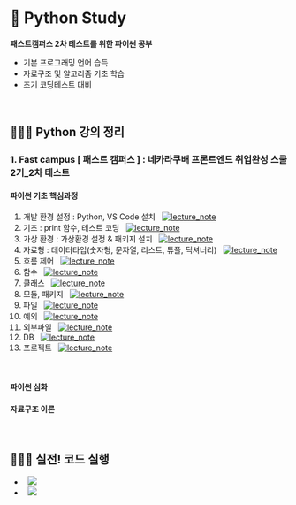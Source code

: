 # 🐍 Python Study
**패스트캠퍼스 2차 테스트를 위한 파이썬 공부**
- 기본 프로그래밍 언어 습득
- 자료구조 및 알고리즘 기초 학습
- 조기 코딩테스트 대비

<br/>

## 👩🏻‍🏫 Python 강의 정리
### 1. Fast campus [ 패스트 캠퍼스 ] : 네카라쿠배 프론트엔드 취업완성 스쿨 2기_2차 테스트
#### 파이썬 기초 핵심과정
1. 개발 환경 설정 : Python, VS Code 설치 &nbsp; [![lecture_note](https://img.shields.io/badge/-강의%20정리%20노트-green)](https://www.notion.so/54a327880ea64e0dbaeaf8b15025c914)
2. 기초 : print 함수, 테스트 코딩 &nbsp; [![lecture_note](https://img.shields.io/badge/-강의%20정리%20노트-green)]()
3. 가상 환경 : 가상환경 설정 & 패키지 설치 &nbsp; [![lecture_note](https://img.shields.io/badge/-강의%20정리%20노트-green)]()
4. 자료형 : 데이터타입(숫자형, 문자열, 리스트, 튜플, 딕셔너리) &nbsp; [![lecture_note](https://img.shields.io/badge/-강의%20정리%20노트-green)]()
5. 흐름 제어 &nbsp; [![lecture_note](https://img.shields.io/badge/-강의%20정리%20노트-green)]()
6. 함수 &nbsp; [![lecture_note](https://img.shields.io/badge/-강의%20정리%20노트-green)]()
7. 클래스 &nbsp; [![lecture_note](https://img.shields.io/badge/-강의%20정리%20노트-green)]()
8. 모듈, 패키지 &nbsp; [![lecture_note](https://img.shields.io/badge/-강의%20정리%20노트-green)]()
9. 파일 &nbsp; [![lecture_note](https://img.shields.io/badge/-강의%20정리%20노트-green)]()
10. 예외 &nbsp; [![lecture_note](https://img.shields.io/badge/-강의%20정리%20노트-green)]()
11. 외부파일 &nbsp; [![lecture_note](https://img.shields.io/badge/-강의%20정리%20노트-green)]()
12. DB &nbsp; [![lecture_note](https://img.shields.io/badge/-강의%20정리%20노트-green)]()
13. 프로젝트 &nbsp; [![lecture_note](https://img.shields.io/badge/-강의%20정리%20노트-green)]()

<br/>

#### 파이썬 심화

#### 자료구조 이론


<br/>

## 👩🏻‍🎨 실전! 코드 실행
-  &nbsp; [![](https://img.shields.io/badge/-코드%20보기-yellow)]()
-  &nbsp; [![](https://img.shields.io/badge/-코드%20보기-yellow)]()
